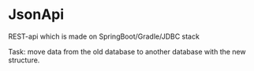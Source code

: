 # JsonApi
REST-api which is made on SpringBoot/Gradle/JDBC stack

Task: move data from the old database to another database with the new structure. 
